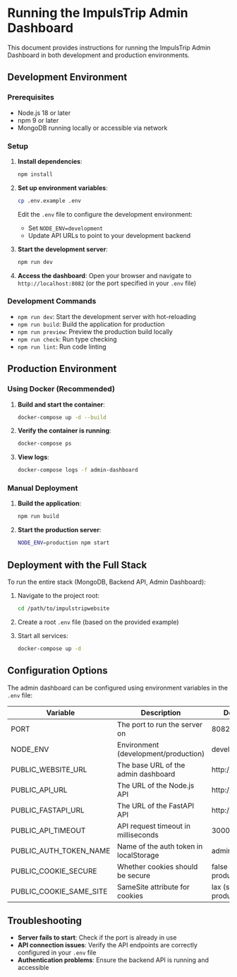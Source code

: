 # Running the ImpulsTrip Admin Dashboard

This document provides instructions for running the ImpulsTrip Admin Dashboard in both development and production environments.

## Development Environment

### Prerequisites
- Node.js 18 or later
- npm 9 or later
- MongoDB running locally or accessible via network

### Setup

1. **Install dependencies**:
   ```bash
   npm install
   ```

2. **Set up environment variables**:
   ```bash
   cp .env.example .env
   ```
   
   Edit the `.env` file to configure the development environment:
   - Set `NODE_ENV=development`
   - Update API URLs to point to your development backend

3. **Start the development server**:
   ```bash
   npm run dev
   ```

4. **Access the dashboard**:
   Open your browser and navigate to `http://localhost:8082` (or the port specified in your `.env` file)

### Development Commands

- `npm run dev`: Start the development server with hot-reloading
- `npm run build`: Build the application for production
- `npm run preview`: Preview the production build locally
- `npm run check`: Run type checking
- `npm run lint`: Run code linting

## Production Environment

### Using Docker (Recommended)

1. **Build and start the container**:
   ```bash
   docker-compose up -d --build
   ```

2. **Verify the container is running**:
   ```bash
   docker-compose ps
   ```

3. **View logs**:
   ```bash
   docker-compose logs -f admin-dashboard
   ```

### Manual Deployment

1. **Build the application**:
   ```bash
   npm run build
   ```

2. **Start the production server**:
   ```bash
   NODE_ENV=production npm start
   ```

## Deployment with the Full Stack

To run the entire stack (MongoDB, Backend API, Admin Dashboard):

1. Navigate to the project root:
   ```bash
   cd /path/to/impulstripwebsite
   ```

2. Create a root `.env` file (based on the provided example)

3. Start all services:
   ```bash
   docker-compose up -d
   ```

## Configuration Options

The admin dashboard can be configured using environment variables in the `.env` file:

| Variable                | Description                               | Default Value               |
|------------------------|-------------------------------------------|----------------------------|
| PORT                   | The port to run the server on             | 8082                       |
| NODE_ENV               | Environment (development/production)      | development                |
| PUBLIC_WEBSITE_URL     | The base URL of the admin dashboard       | http://localhost:8082      |
| PUBLIC_API_URL         | The URL of the Node.js API                | http://localhost:8001      |
| PUBLIC_FASTAPI_URL     | The URL of the FastAPI API                | http://localhost:8000      |
| PUBLIC_API_TIMEOUT     | API request timeout in milliseconds       | 30000                      |
| PUBLIC_AUTH_TOKEN_NAME | Name of the auth token in localStorage    | adminToken                 |
| PUBLIC_COOKIE_SECURE   | Whether cookies should be secure          | false (true in production) |
| PUBLIC_COOKIE_SAME_SITE| SameSite attribute for cookies           | lax (strict in production) |

## Troubleshooting

- **Server fails to start**: Check if the port is already in use
- **API connection issues**: Verify the API endpoints are correctly configured in your `.env` file
- **Authentication problems**: Ensure the backend API is running and accessible 